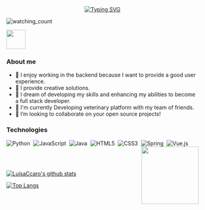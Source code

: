 
<p align="center">
<a href="https://git.io/typing-svg"><img src="https://readme-typing-svg.demolab.com?font=Georgia&weight=800&pause=1000&size=33&color=DEB153&width=370&height=100&lines=Hi+%2C+I'm+Luisa Caro+%F0%9F%91%8B" alt="Typing SVG" /></a>
</p>
<p align="left"> 
<img src="https://komarev.com/ghpvc/?username=Mahdiiye&color=brightgreen" alt="watching_count" />
 </p>
<img src="https://media.giphy.com/media/VgCDAzcKvsR6OM0uWg/giphy.gif" width="50">

### About me
- 🎈 I enjoy working in the backend because I want to provide a good user experience.
- 🥨 I provide creative solutions.
- 🥐 I dream of developing my skills and enhancing my abilities to become a full stack developer.
- 🍰 I'm currently Developing veterinary platform with my team of friends.
- 🍬 I’m looking to collaborate on your open source projects!

###  Technologies 
![Python](https://img.shields.io/badge/python-3670A0?style=for-the-badge&logo=python&logoColor=ffdd54)&nbsp;
![JavaScript](https://img.shields.io/badge/javascript-%23323330.svg?style=for-the-badge&logo=javascript&logoColor=%23F7DF1E)&nbsp;
![Java](https://img.shields.io/badge/java-%23ED8B00.svg?style=for-the-badge&logo=java&logoColor=white)&nbsp;
![HTML5](https://img.shields.io/badge/html5-%23E34F26.svg?style=for-the-badge&logo=html5&logoColor=white)&nbsp;
![CSS3](https://img.shields.io/badge/css3-%231572B6.svg?style=for-the-badge&logo=css3&logoColor=white)&nbsp;
![Spring](https://img.shields.io/badge/spring-%236DB33F.svg?style=for-the-badge&logo=spring&logoColor=white)&nbsp;
![Vue.js](https://img.shields.io/badge/vuejs-%2335495e.svg?style=for-the-badge&logo=vuedotjs&logoColor=%234FC08D)&nbsp;
<img align='right' src='https://github.com/UjwalKandi/UjwalKandi/blob/changes-to-readme/svg/87202985-820dcb80-c2b6-11ea-9f56-7ec461c497c3.gif' width='150"'></a></h2>

</br>


<br>

[![LuisaCcaro's github stats](https://github-readme-stats.vercel.app/api?username=LuisaCcaro&count_private=true&show_icons=true&theme=blue-green&hide_rank=false&hide=stars&include_all_commits=true)](https://github.com/LuisaCcaro?tab=repositories)

[![Top Langs](https://github-readme-stats.vercel.app/api/top-langs/?username=LuisaCcaro&layout=compact&langs_count=6&theme=blue-green)](https://github.com/LuisaCcaro)





